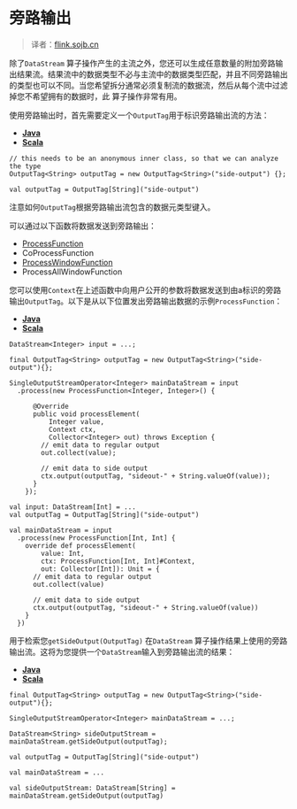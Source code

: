

# 旁路输出

> 译者：[flink.sojb.cn](https://flink.sojb.cn/)


除了`DataStream` 算子操作产生的主流之外，您还可以生成任意数量的附加旁路输出结果流。结果流中的数据类型不必与主流中的数据类型匹配，并且不同旁路输出的类型也可以不同。当您希望拆分通常必须复制流的数据流，然后从每个流中过滤掉您不希望拥有的数据时，此 算子操作非常有用。

使用旁路输出时，首先需要定义一个`OutputTag`用于标识旁路输出流的方法：

*   [**Java**](#tab_java_0)
*   [**Scala**](#tab_scala_0)



```
// this needs to be an anonymous inner class, so that we can analyze the type
OutputTag<String> outputTag = new OutputTag<String>("side-output") {};
```





```
val outputTag = OutputTag[String]("side-output")
```



注意如何`OutputTag`根据旁路输出流包含的数据元类型键入。

可以通过以下函数将数据发送到旁路输出：

*   [ProcessFunction](https://flink.sojb.cn/dev/stream/operators/process_function.html)
*   CoProcessFunction
*   [ProcessWindowFunction](https://flink.sojb.cn/dev/stream/operators/windows.html#processwindowfunction)
*   ProcessAllWindowFunction

您可以使用`Context`在上述函数中向用户公开的参数将数据发送到由a标识的旁路输出`OutputTag`。以下是从以下位置发出旁路输出数据的示例`ProcessFunction`：

*   [**Java**](#tab_java_1)
*   [**Scala**](#tab_scala_1)



```
DataStream<Integer> input = ...;

final OutputTag<String> outputTag = new OutputTag<String>("side-output"){};

SingleOutputStreamOperator<Integer> mainDataStream = input
  .process(new ProcessFunction<Integer, Integer>() {

      @Override
      public void processElement(
          Integer value,
          Context ctx,
          Collector<Integer> out) throws Exception {
        // emit data to regular output
        out.collect(value);

        // emit data to side output
        ctx.output(outputTag, "sideout-" + String.valueOf(value));
      }
    });
```





```
val input: DataStream[Int] = ...
val outputTag = OutputTag[String]("side-output")

val mainDataStream = input
  .process(new ProcessFunction[Int, Int] {
    override def processElement(
        value: Int,
        ctx: ProcessFunction[Int, Int]#Context,
        out: Collector[Int]): Unit = {
      // emit data to regular output
      out.collect(value)

      // emit data to side output
      ctx.output(outputTag, "sideout-" + String.valueOf(value))
    }
  })
```



用于检索您`getSideOutput(OutputTag)` 在`DataStream` 算子操作结果上使用的旁路输出流。这将为您提供一个`DataStream`输入到旁路输出流的结果：

*   [**Java**](#tab_java_2)
*   [**Scala**](#tab_scala_2)



```
final OutputTag<String> outputTag = new OutputTag<String>("side-output"){};

SingleOutputStreamOperator<Integer> mainDataStream = ...;

DataStream<String> sideOutputStream = mainDataStream.getSideOutput(outputTag);
```





```
val outputTag = OutputTag[String]("side-output")

val mainDataStream = ...

val sideOutputStream: DataStream[String] = mainDataStream.getSideOutput(outputTag)
```



